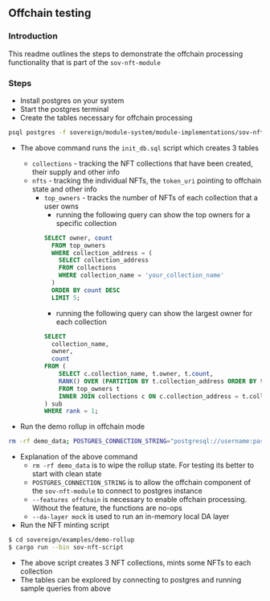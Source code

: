 ## Offchain testing

### Introduction
This readme outlines the steps to demonstrate the offchain processing functionality that is part of the `sov-nft-module`

### Steps
* Install postgres on your system
* Start the postgres terminal
* Create the tables necessary for offchain processing

```bash
psql postgres -f sovereign/module-system/module-implementations/sov-nft-module/src/init_db.sql
```
* The above command runs the `init_db.sql` script which creates 3 tables
  * `collections` - tracking the NFT collections that have been created, their supply and other info
  * `nfts` - tracking the individual NFTs, the `token_uri` pointing to offchain state and other info
    * `top_owners` - tracks the number of NFTs of each collection that a user owns
      * running the following query can show the top owners for a specific collection
      ```sql
      SELECT owner, count 
        FROM top_owners
        WHERE collection_address = (
          SELECT collection_address
          FROM collections
          WHERE collection_name = 'your_collection_name'
        )
        ORDER BY count DESC
        LIMIT 5;
      ```
      * running the following query can show the largest owner for each collection
      ```sql
      SELECT
        collection_name,
        owner,
        count
      FROM (
          SELECT c.collection_name, t.owner, t.count,
          RANK() OVER (PARTITION BY t.collection_address ORDER BY t.count DESC) as rank
          FROM top_owners t
          INNER JOIN collections c ON c.collection_address = t.collection_address
      ) sub
      WHERE rank = 1;
      ```        
      
* Run the demo rollup in offchain mode
```bash
rm -rf demo_data; POSTGRES_CONNECTION_STRING="postgresql://username:password@localhost/postgres" cargo run --features offchain -- --da-layer mock
```
* Explanation of the above command
  * `rm -rf demo_data` is to wipe the rollup state. For testing its better to start with clean state
  * `POSTGRES_CONNECTION_STRING` is to allow the offchain component of the `sov-nft-module` to connect to postgres instance
  * `--features offchain` is necessary to enable offchain processing. Without the feature, the functions are no-ops
  * `--da-layer mock` is used to run an in-memory local DA layer
* Run the NFT minting script
```bash
$ cd sovereign/examples/demo-rollup
$ cargo run --bin sov-nft-script
```
  * The above script creates 3 NFT collections, mints some NFTs to each collection
  * The tables can be explored by connecting to postgres and running sample queries from above